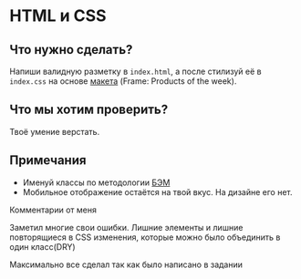 # HTML и CSS

## Что нужно сделать?

Напиши валидную разметку в `index.html`, а после стилизуй её в `index.css` на основе [макета](https://www.figma.com/file/4Dkzt2twTC29rMHRJJPYqw/%D0%9C%D0%B0%D0%BA%D0%B5%D1%82?node-id=0%3A1) (Frame: Products of the week).

## Что мы хотим проверить?

Твоё умение верстать.

## Примечания

- Именуй классы по методологии [БЭМ](https://ru.bem.info/methodology/)
- Мобильное отображение остаётся на твой вкус. На дизайне его нет.

Комментарии от меня

Заметил многие свои ошибки. Лишние элементы и лишние повторящиеся в CSS изменения, которые можно было объединить в один класс(DRY)

Максимально все сделал так как было написано в задании
